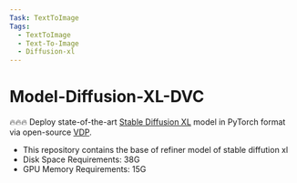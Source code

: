 ```yaml
---
Task: TextToImage
Tags:
  - TextToImage
  - Text-To-Image
  - Diffusion-xl
---
```


# Model-Diffusion-XL-DVC

🔥🔥🔥 Deploy state-of-the-art [Stable Diffusion XL](https://huggingface.co/papers/2307.01952) model in PyTorch format via open-source [VDP](https://github.com/instill-ai/vdp).

- This repository contains the base of refiner model of stable diffution xl
- Disk Space Requirements: 38G
- GPU Memory Requirements: 15G
